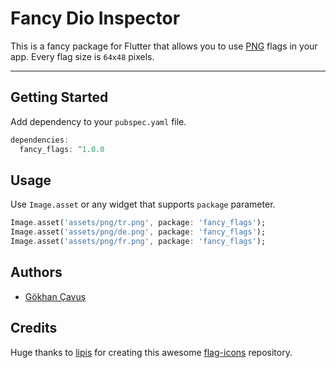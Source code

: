 # Fancy Dio Inspector

This is a fancy package for Flutter that allows you to use [PNG](https://en.wikipedia.org/wiki/PNG) flags in your app. Every flag size is `64x48` pixels.

---

## Getting Started

Add dependency to your `pubspec.yaml` file.

```dart
dependencies:
  fancy_flags: ^1.0.0
```

## Usage

Use `Image.asset` or any widget that supports `package` parameter.

```dart
Image.asset('assets/png/tr.png', package: 'fancy_flags');
Image.asset('assets/png/de.png', package: 'fancy_flags');
Image.asset('assets/png/fr.png', package: 'fancy_flags');
```

## Authors

- [Gökhan Çavuş](https://github.com/gokhancvs)

## Credits

Huge thanks to [lipis](https://github.com/lipis) for creating this awesome [flag-icons](https://github.com/lipis/flag-icons) repository.
